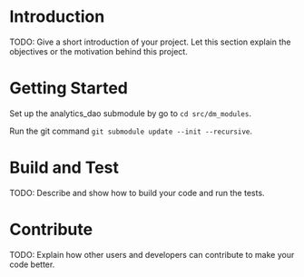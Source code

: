 # Introduction 
TODO: Give a short introduction of your project. Let this section explain the objectives or the motivation behind this project. 

# Getting Started
Set up the analytics_dao submodule by go to ```cd src/dm_modules```. 

Run the git command ```git submodule update --init --recursive```.

# Build and Test
TODO: Describe and show how to build your code and run the tests. 

# Contribute
TODO: Explain how other users and developers can contribute to make your code better. 